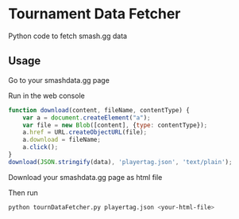 # Tournament Data Fetcher

Python code to fetch smash.gg data

## Usage

Go to your smashdata.gg page

Run in the web console

```javascript
function download(content, fileName, contentType) {
    var a = document.createElement("a");
    var file = new Blob([content], {type: contentType});
    a.href = URL.createObjectURL(file);
    a.download = fileName;
    a.click();
}
download(JSON.stringify(data), 'playertag.json', 'text/plain');
```

Download your smashdata.gg page as html file 

Then run

```bash
python tournDataFetcher.py playertag.json <your-html-file>
```
